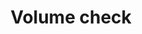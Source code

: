 ---
title: Volume check
tags: ["volume", "check", "sound", "audio", "level", "meter", "measurement", "test"]
icon: volume-check
svg: '<svg xmlns="http://www.w3.org/2000/svg" width="24" height="24" fill="none" viewBox="0 0 24 24" stroke-width="1.5" stroke-linecap="round" stroke-linejoin="round" stroke="currentColor"><path d="M13 3v18c-3.5 0-6.1-4.58-6.1-4.58s-3.9.586-3.9-1V8.505c0-1.586 3.9-1 3.9-1S9.5 3 13 3Zm3.36 9.322 1.379 1.576a.299.299 0 0 0 .466-.022l2.8-3.876"/></svg>'
---